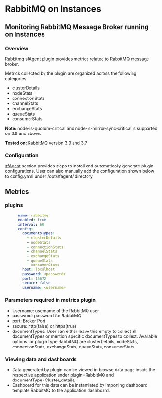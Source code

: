 # RabbitMQ on Instances

## Monitoring RabbitMQ Message Broker running on Instances

### Overview

Rabbitmq [sfAgent](/docs/Quick_Start/getting_started#sfagent) plugin provides metrics related to RabbitMQ message broker.  

Metrics collected by the plugin are organized across the following categories


 
- clusterDetails
- nodeStats
- connectionStats
- channelStats
- exchangeStats
- queueStats
- consumerStats

**Note:** node-is-quorum-critical and node-is-mirror-sync-critical is supported on 3.9 and above.

**Tested on:** RabbitMQ version 3.9 and 3.7

### Configuration

[sfAgent](/docs/Quick_Start/getting_started#sfagent) section provides steps to install and automatically generate plugin configurations. User can also manually add the configuration shown below to config.yaml under /opt/sfagent/ directory

## Metrics 

### plugins  
 

```yaml
      name: rabbitmq
      enabled: true
      interval: 60
      config:
        documentsTypes:
          - clusterDetails
          - nodeStats
          - connectionStats
          - channelStats
          - exchangeStats
          - queueStats
          - consumerStats
        host: localhost
        password: <password>
        port: 15672
        secure: false
        username: <username>

```
 

 
### Parameters required in metrics plugin   

- Username: username of the RabbitMQ user
- password: password for RabbitMQ
- port: Broker Port
- secure: http(false) or https(true)
- documentTypes: User can either leave this empty to collect all documentTypes or mention specific documentTypes to collect. Available options for plugin type RabbitMQ are clusterDetails, nodeStats, connectionStats, exchangeStats, queueStats, consumerStats


### Viewing data and dashboards

- Data generated by plugin can be viewed in browse data page inside the respective application under plugin=RabbitMQ and documentType=Cluster_details.
- Dashboard for this data can be instantiated by Importing dashboard template RabbitMQ to the application dashboard.

